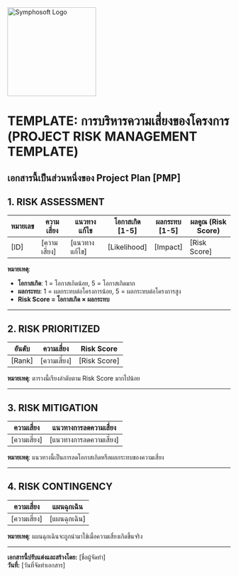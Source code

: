 <img src="https://www.symphosoft.com/logo/symphosoftLogo.png" alt="Symphosoft Logo" width="200"/>

# TEMPLATE: การบริหารความเสี่ยงของโครงการ (PROJECT RISK MANAGEMENT TEMPLATE)  


**เอกสารนี้เป็นส่วนหนึ่งของ Project Plan [PMP]**
---

## 1. RISK ASSESSMENT  

| หมายเลข | ความเสี่ยง                                    | แนวทางแก้ไข                                        | โอกาสเกิด <br>[1-5] | ผลกระทบ <br>[1-5] | ผลคูณ (Risk Score) |
|---------|-----------------------------------------------|-----------------------------------------------------|------------------|----------------|---------------------|
| [ID]    | [ความเสี่ยง]                                 | [แนวทางแก้ไข]                                      | [Likelihood]    | [Impact]       | [Risk Score]        |

**หมายเหตุ**:  
- **โอกาสเกิด**: 1 = โอกาสเกิดน้อย, 5 = โอกาสเกิดมาก  
- **ผลกระทบ**: 1 = ผลกระทบต่อโครงการน้อย, 5 = ผลกระทบต่อโครงการสูง  
- **Risk Score = โอกาสเกิด × ผลกระทบ**

---

## 2. RISK PRIORITIZED  

| อันดับ | ความเสี่ยง                                    | Risk Score |
|--------|-----------------------------------------------|------------|
| [Rank] | [ความเสี่ยง]                                 | [Risk Score] |

**หมายเหตุ**: ตารางนี้เรียงลำดับตาม Risk Score มากไปน้อย  

---

## 3. RISK MITIGATION  

| ความเสี่ยง                                    | แนวทางการลดความเสี่ยง                                                        |
|-----------------------------------------------|--------------------------------------------------------------------------------|
| [ความเสี่ยง]                                 | [แนวทางการลดความเสี่ยง]                                                      |

**หมายเหตุ**: แนวทางนี้เป็นการลดโอกาสเกิดหรือผลกระทบของความเสี่ยง  

---

## 4. RISK CONTINGENCY  

| ความเสี่ยง                                    | แผนฉุกเฉิน                                                                                  |
|-----------------------------------------------|---------------------------------------------------------------------------------------------|
| [ความเสี่ยง]                                 | [แผนฉุกเฉิน]                                                                                |

**หมายเหตุ**: แผนฉุกเฉินจะถูกนำมาใช้เมื่อความเสี่ยงเกิดขึ้นจริง  

---

**เอกสารนี้ปรับแต่งและสร้างโดย:** [ชื่อผู้จัดทำ]  
**วันที่:** [วันที่จัดทำเอกสาร]  